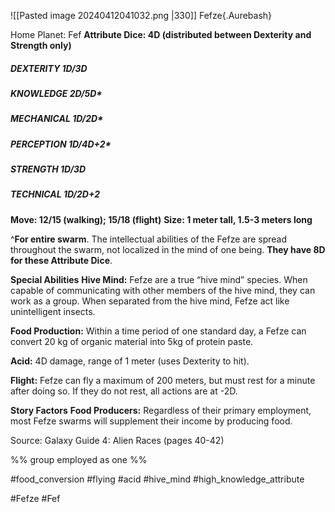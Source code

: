 ![[Pasted image 20240412041032.png |330]]
Fefze{.Aurebash}

Home Planet: Fef
**Attribute Dice: 4D (distributed between Dexterity and** **Strength only)**
##### DEXTERITY 1D/3D
##### KNOWLEDGE 2D/5D*
##### MECHANICAL 1D/2D*
##### PERCEPTION 1D/4D+2*
##### STRENGTH 1D/3D
##### TECHNICAL 1D/2D+2
**Move: 12/15 (walking); 15/18 (flight)**
**Size: 1 meter tall, 1.5-3 meters long**

^**For entire swarm**. The intellectual abilities of the Fefze are
spread throughout the swarm, not localized in the mind of
one being. **They have 8D for these Attribute Dice**. 

**Special Abilities**
**Hive Mind:** Fefze are a true “hive mind” species. When capable of communicating with other members of the hive mind, they can work as a group. When separated from the hive mind, Fefze act like unintelligent insects.

**Food Production:** Within a time period of one standard day, a Fefze can convert 20 kg of organic material into 5kg of protein paste.

**Acid:** 4D damage, range of 1 meter (uses Dexterity to hit).

**Flight:** Fefze can fly a maximum of 200 meters, but must rest for a minute after doing so. If they do not rest, all actions are at -2D.

**Story Factors**
**Food Producers:** Regardless of their primary employment, most Fefze swarms will supplement their income by producing food.

Source: Galaxy Guide 4: Alien Races (pages 40-42)

%% group employed as one  %%

#food_conversion #flying #acid #hive_mind 
#high_knowledge_attribute 

#Fefze #Fef